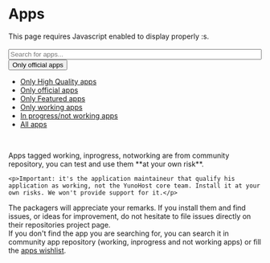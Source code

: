 # Apps

<span class="javascriptDisclaimer">
This page requires Javascript enabled to display properly :s.
<br/>
<br/>
</span>

<div class="input-group">
    <span class="input-group-addon" id="basic-addon1"><span class="glyphicon glyphicon-search"></span></span>
    <input type="text" id="filter-app-cards" class="form-control"  placeholder="Search for apps..." aria-describedby="basic-addon1"/>
    <div class="input-group-btn">
        <button type="button" class="btn btn-default dropdown-toggle" data-toggle="dropdown" aria-haspopup="true" aria-expanded="false">
            <span id="app-cards-list-filter-text">Only official apps</span> <span class="caret"></span>
        </button>
        <ul class="dropdown-menu">
            <li><a href="#" id="app-cards-list-high-quality">Only High Quality apps</a></li>
            <li><a href="#" id="app-cards-list-validated">Only official apps</a></li>
            <li><a href="#" id="app-cards-list-featured">Only Featured apps</a></li>
            <li><a href="#" id="app-cards-list-working">Only working apps</a></li>
            <li><a href="#" id="app-cards-list-working-inprogress">In progress/not working apps</a></li>
            <li><a href="#" id="app-cards-list-all-apps">All apps</a></li>
        </ul>
    </div>
</div>
<br />
<div id="community-app-list-warrant" class="alert alert-danger">
    <p>Apps tagged <span class="label label-success label-as-badge">working</span>, <span class="label label-warning label-as-badge">inprogress</span>, <span class="label label-danger label-as-badge">notworking</span> are from community repository, you can test and use them **at your own risk**.</p>

    <p>Important: it's the application maintaineur that qualify his application as working, not the YunoHost core team. Install it at your own risks. We won't provide support for it.</p>
</div>
<div class="alert alert-info">The packagers will appreciate your remarks. If you install them and find issues, or ideas for improvement, do not hesitate to file issues directly on their repositories project page.</div>

<div class="app-cards-list" id="app-cards-list"></div>

<div class="alert alert-warning">If you don't find the app you are searching for, you can search it in community app repository (working, inprogress and not working apps) or fill the <a href="/apps_wishlist_en">apps wishlist</a>.</div>

<style>
/*=================================================
 Search bar
=================================================*/
#filter-app-cards, #app-cards-list {
    width:100%;
}
/*===============================================*/

/*=================================================
 Force return space after card list
=================================================*/
#app-cards-list:after {
    content:'';
    display:block;
    clear: both;
}
/*===============================================*/

/*=================================================
 App card
=================================================*/
.app-card {
    margin-bottom:20px;
    width:270px;
    float:left;
    min-height: 1px;
    margin-right: 10px;
    margin-left: 10px;
}
/*===============================================*/

/*=================================================
 App card body
=================================================*/
.app-card .panel-body >  h3 {
    margin-top:0;
    margin-bottom:5px;
    font-size:1.2em;
}
.app-card .category {
    height:35px;
}
.app-card .category .label, .app-card-date-maintainer {
    font-size:0.7em;
}
.app-card-date-maintainer {
    text-align:right;
    max-height: 18px;
    margin-bottom: 3px;
    margin-right: 7px;
    margin-top: -5px;
}

.app-card .unmaintained {
   color: #e0aa33;
}

.app-card-desc {
    height:100px;
    overflow: hidden;
}
/*===============================================*/

/*=================================================
 App card footer
=================================================*/
.app-card .btn-group {
    width:100%;
    margin-left: 0px;
}
.app-card > .btn-group > .btn{
    border-bottom:0;
}
.app-card > .btn-group > .btn:first-child {
    border-left:0;
    border-top-left-radius:0;
}
.app-card > .btn-group > .btn:last-child {
    border-right:0;
    border-top-right-radius:0;
    margin-left: 0px;
    width: 33.6%;
}
/*===============================================*/
</style>

<script type="text/template" id="app-template2">
    <div class="app-card_{app_id} app-card panel panel-default">

        <div class="panel-body">
            <h3>{app_name}</h3>
            <div class="category"></div>

            <div class="app-card-desc">{app_description}</div>
        </div>
            <div class="app-card-date-maintainer">
                <span class="glyphicon glyphicon-refresh"></span> {app_update} -
                <span title="{maintained_help}" class="{maintained_state}"><span class="glyphicon glyphicon-{maintained_icon}"></span> {app_maintainer}</span>
            </div>
        <div class="btn-group" role="group">
            <a href="{app_git}" target="_BLANK" type="button" class="btn btn-default col-sm-4"><span class="glyphicon glyphicon-globe" aria-hidden="true"></span> Code</a>
            <a href="#/app_{app_id}_en" target="_BLANK" type="button" class="btn btn-default col-sm-4"><span class="glyphicon glyphicon-book" aria-hidden="true"></span> Doc</a>
            <a href="https://install-app.yunohost.org/?app={app_id}" target="_BLANK" type="button" class="btn btn-{app_install_bootstrap} col-sm-4 active"><span class="glyphicon glyphicon-plus" aria-hidden="true"></span> Install</a>
        </div>

    </div>
</script>

<script>
/** Display the date correctly
  * @ A unix timestamp
  * @Return String with date like '21 December 2018'
  */
function timeConverter(UNIX_timestamp) {
    var a = new Date(UNIX_timestamp*1000);
    var months = ['January','February','March','April','May','June','July','August','September','October','November','December'];
    var year = a.getFullYear();
    var month = months[a.getMonth()];
    var date = a.getDate();
    var hour = a.getHours();
    var min = a.getMinutes();
    if (hour < 10) { hour = '0' + hour; }
    if (min < 10) { min = '0' + min; }
    var time = date+' '+month+' '+year;//+' at '+hour+':'+min
    return time;
}

// This code runs after jquery and all the document is loaded
$(document).ready(function () {
    // Hide warrant about community list
    $('#community-app-list-warrant').hide();
    var filters = ["validated"];

    /** Hide card that doesn't contain some keyword **/
    function filter(){
        var filters_text = filters.map(function(el) { return '.app-' + el;}).join(', ');
        var valThis = $('#filter-app-cards').val().toLowerCase();
        $('.app-card').each(function(){
            var text = $(this).find('h3').text().toLowerCase();
            (text.indexOf(valThis) == 0 && $(this).find(filters_text).length > 0) ? $(this).show() : $(this).hide();
        });
        (filters.indexOf("working") == -1) ?$('#community-app-list-warrant').hide():$('#community-app-list-warrant').show();
    }

    //=================================================
    // Search & filter bar event
    //=================================================
    $('#filter-app-cards').keyup(filter);

    $('#app-cards-list-validated').click(function(){
        filters = ["validated"];
        $('#app-cards-list-filter-text').text($('#app-cards-list-validated').text());
        filter();
    });

    $('#app-cards-list-high-quality').click(function(){
        filters = ["high_quality"];
        $('#app-cards-list-filter-text').text($('#app-cards-list-high-quality').text());
        filter();
    });

    $('#app-cards-list-featured').click(function(){
        filters = ["featured"];
        $('#app-cards-list-filter-text').text($('#app-cards-list-featured').text());
        filter();
    });

    $('#app-cards-list-working').click(function(){
        filters = ["validated", "working"];
        $('#app-cards-list-filter-text').text($('#app-cards-list-working').text());
        filter();
    });

    $('#app-cards-list-working-inprogress').click(function(){
        filters = ["notworking", "inprogress"];
        $('#app-cards-list-filter-text').text($('#app-cards-list-working-inprogress').text());
        filter();
    });

    $('#app-cards-list-all-apps').click(function(){
        filters = ["validated", "working", "inprogress", "notworking"];
        $('#app-cards-list-filter-text').text($('#app-cards-list-all-apps').text());
        filter();
    });
    //=================================================


    //=================================================
    // Download apps lists
    //=================================================
    var app_list={};
    $.when(
        $.getJSON('https://app.yunohost.org/community.json', {}, function(community) {
            app_list.community = $.map(community, function(el) { return el; });
        }),
        $.getJSON('https://app.yunohost.org/official.json', {}, function(official) {
            app_list.official = $.map(official, function(el) { return el; });
        })
    ).then(function() {
        app_list = app_list.official.concat(app_list.community);

        //=================================================
        // Sort in this order: validated -> working -> inprogress -> alphanumerci
        //=================================================
        app_list.sort(function(a, b){
            a_state = (a.state == "validated")?4:(a.state == "working")?3:(a.state == "inprogress")?2:1;
            b_state = (b.state == "validated")?4:(b.state == "working")?3:(b.state == "inprogress")?2:1;
            if (a_state < b_state || a_state == b_state && a.level < b.level || a_state == b_state && a.level == b.level && a.manifest.id > b.manifest.id) {return 1;}
            else if (a.manifest.id == b.manifest.id) {return 0;}
            return -1;
        });
        ∕∕=================================================
        
        $.each(app_list, function(k, infos) {
            app_id = infos.manifest.id;
            
            //=================================================
            // Manage colors
            //=================================================
            app_install_bootstrap = "success";
            if (infos.state === "validated") {
                app_state_bootstrap = "success";
            } else if (infos.state === "working") {
                app_state_bootstrap = "success";
            } else if (infos.state === "inprogress") {
                app_state_bootstrap = "warning";
                app_install_bootstrap = "danger";
            } else if (infos.state === "notworking") {
                app_state_bootstrap = "danger";
                app_install_bootstrap = "danger";
            }
            if (infos.level == null ) {
                infos.level = '?';
            }
            if (infos.level == 0 ) {
                app_level_bootstrap = "danger";
                app_install_bootstrap = "danger";
            } else if (infos.level <= 2) {
                app_level_bootstrap = "warning";
                app_install_bootstrap = "danger";
            } else if (infos.level >= 7) {
                app_level_bootstrap = "success";
            } else {
                app_level_bootstrap = "default";
            }
            //=================================================

            //=================================================
            // Replace some var in the template
            //=================================================
            html = $('#app-template2').html()
             .replace(/{app_id}/g, app_id)
             .replace(/{app_name}/g, infos.manifest.name)
             .replace('{app_description}', infos.manifest.description.en)
             .replace(/{app_git}/g, infos.git.url)
             .replace('{app_branch}', infos.git.branch)
             .replace('{app_level}', infos.level)
             .replace('{app_update}', timeConverter(infos.lastUpdate))
             .replace('{app_state_bootstrap}', app_state_bootstrap)
             .replace('{app_install_bootstrap}', app_install_bootstrap);

            if (infos.maintained == false)
            {
               html = html
                 .replace('{maintained_state}', 'unmaintained')
                 .replace('{maintained_icon}', 'warning-sign')
                 .replace('{app_maintainer}', "Unmaintained")
                 .replace('{maintained_help}', "This package is currently unmaintained. Feel free to propose yourself as the new maintainer !");
            } else {
            if (infos.manifest.developer) {
                html = html
                 .replace('{maintained_state}', 'maintained')
                 .replace('{maintained_icon}', 'user')
                 .replace('{app_maintainer}', infos.manifest.developer.name)
                 .replace('{maintained_help}', "Current maintainer of this package");
            }
            if (infos.manifest.maintainer) {
                html = html
                 .replace('{maintained_state}', 'maintained')
                 .replace('{maintained_icon}', 'user')
                 .replace('{app_maintainer}', infos.manifest.maintainer.name)
                 .replace('{maintained_help}', "Current maintainer of this package");;
            }
            }
            //=================================================

            //=================================================
            // Fill the template with some additional labels
            //=================================================
            $('#app-cards-list').append(html);
            $('.app-card_'+ app_id).attr('id', 'app-card_'+ app_id);
            $('.app-card_'+ app_id + ' .category').append(' <span class="label label-'+app_level_bootstrap+' label-as-badge">'+infos.level+'</span>');
            $('.app-card_'+ app_id + ' .category').append(' <span class="label label-'+app_state_bootstrap+' label-as-badge app-'+infos.state+'">'+infos.state+'</span>');
            
            if (infos.featured) {
                  $('.app-card_'+ app_id + ' .category').append(' <span class="label label-success label-as-badge featured" title="Featured">Featured</span>');
            }
            if (infos.high_quality) {
                  $('.app-card_'+ app_id + ' .category').append(' <span class="label label-primary label-as-badge high_quality" title="High Quality">High Quality</span>');
            }
            if (infos.manifest.license && infos.manifest.license != 'free') {
                $('.app-card_'+ app_id + ' .category').append(' <span class="label label-default">'+infos.manifest.license+'</span>');
            }
            
            //=================================================

        });
        filter();
    });
    //=================================================
});
</script>
